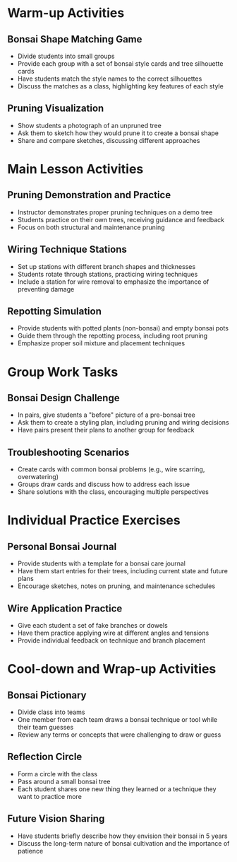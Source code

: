 # Warm-up Activities

## Bonsai Shape Matching Game
- Divide students into small groups
- Provide each group with a set of bonsai style cards and tree silhouette cards
- Have students match the style names to the correct silhouettes
- Discuss the matches as a class, highlighting key features of each style

## Pruning Visualization
- Show students a photograph of an unpruned tree
- Ask them to sketch how they would prune it to create a bonsai shape
- Share and compare sketches, discussing different approaches

# Main Lesson Activities

## Pruning Demonstration and Practice
- Instructor demonstrates proper pruning techniques on a demo tree
- Students practice on their own trees, receiving guidance and feedback
- Focus on both structural and maintenance pruning

## Wiring Technique Stations
- Set up stations with different branch shapes and thicknesses
- Students rotate through stations, practicing wiring techniques
- Include a station for wire removal to emphasize the importance of preventing damage

## Repotting Simulation
- Provide students with potted plants (non-bonsai) and empty bonsai pots
- Guide them through the repotting process, including root pruning
- Emphasize proper soil mixture and placement techniques

# Group Work Tasks

## Bonsai Design Challenge
- In pairs, give students a "before" picture of a pre-bonsai tree
- Ask them to create a styling plan, including pruning and wiring decisions
- Have pairs present their plans to another group for feedback

## Troubleshooting Scenarios
- Create cards with common bonsai problems (e.g., wire scarring, overwatering)
- Groups draw cards and discuss how to address each issue
- Share solutions with the class, encouraging multiple perspectives

# Individual Practice Exercises

## Personal Bonsai Journal
- Provide students with a template for a bonsai care journal
- Have them start entries for their trees, including current state and future plans
- Encourage sketches, notes on pruning, and maintenance schedules

## Wire Application Practice
- Give each student a set of fake branches or dowels
- Have them practice applying wire at different angles and tensions
- Provide individual feedback on technique and branch placement

# Cool-down and Wrap-up Activities

## Bonsai Pictionary
- Divide class into teams
- One member from each team draws a bonsai technique or tool while their team guesses
- Review any terms or concepts that were challenging to draw or guess

## Reflection Circle
- Form a circle with the class
- Pass around a small bonsai tree
- Each student shares one new thing they learned or a technique they want to practice more

## Future Vision Sharing
- Have students briefly describe how they envision their bonsai in 5 years
- Discuss the long-term nature of bonsai cultivation and the importance of patience